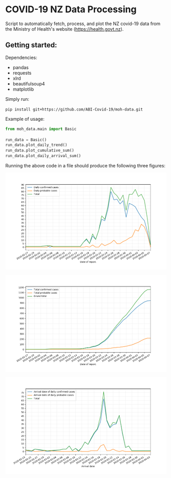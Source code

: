 # COVID-19 NZ Data Processing

Script to automatically fetch, process, and plot the NZ covid-19 data from the Ministry of Health's website (https://health.govt.nz).

Getting started:
- 
Dependencies:
- pandas
- requests
- xlrd
- beautifulsoup4
- matplotlib

Simply run:

`pip install git+https://github.com/ABI-Covid-19/moh-data.git`

Example of usage:

```python
from moh_data.main import Basic

run_data = Basic()
run_data.plot_daily_trend()
run_data.plot_cumulative_sum()
run_data.plot_daily_arrival_sum()
```

Running the above code in a file should produce the following three figures:

![alt text](resources/Figure_1.png)

![alt text](resources/Figure_2.png)

![alt text](resources/Figure_3.png)